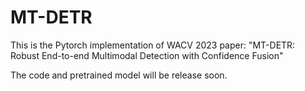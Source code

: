 # MT-DETR
This is the Pytorch implementation of WACV 2023 paper: "MT-DETR: Robust End-to-end Multimodal Detection with Confidence Fusion"

The code and pretrained model will be release soon.
